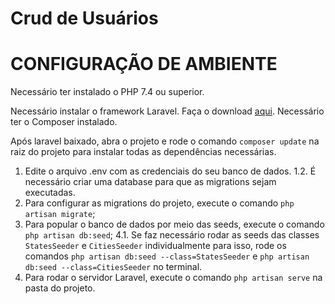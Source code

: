 # Crud de Usuários


# CONFIGURAÇÃO DE AMBIENTE
Necessário ter instalado o PHP 7.4 ou superior.

Necessário instalar o framework Laravel. Faça o download [aqui](https://laravel.com/docs/4.2).
Necessário ter o Composer instalado.

Após laravel baixado, abra o projeto e rode o comando  ``composer update`` na raiz do projeto para instalar todas as dependências necessárias.

1. Edite o arquivo .env com as credenciais do seu banco de dados.
1.2. É necessário criar uma database para que as migrations sejam executadas.
2. Para configurar as migrations do projeto, execute o comando ``php artisan migrate``;
3. Para popular o banco de dados por meio das seeds, execute o comando ``php artisan db:seed``;
4.1. Se faz necessário rodar as seeds das classes ``StatesSeeder`` e ``CitiesSeeder`` individualmente
    para isso, rode os comandos ``php artisan db:seed --class=StatesSeeder`` e ``php artisan db:seed --class=CitiesSeeder`` no terminal.
5. Para rodar o servidor Laravel, execute o comando ``php artisan serve`` na pasta do projeto.
